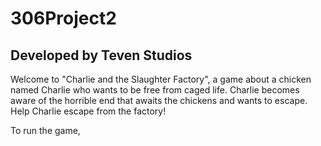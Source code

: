 # 306Project2
## Developed by Teven Studios

Welcome to "Charlie and the Slaughter Factory", a game about a chicken named Charlie who wants to be free from caged life.
Charlie becomes aware of the horrible end that awaits the chickens and wants to escape. Help Charlie escape from the factory!

To run the game,
